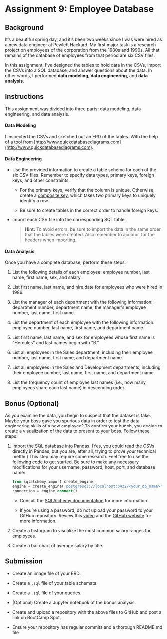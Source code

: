 # Assignment 9: Employee Database

## Background

It’s a beautiful spring day, and it’s been two weeks since I was were hired as a new data engineer at Pewlett Hackard. My first major task is a research project on employees of the corporation from the 1980s and 1990s. All that remains of the database of employees from that period are six CSV files.

In this assignment, I've designed the tables to hold data in the CSVs, import the CSVs into a SQL database, and answer questions about the data. In other words, I performed **data modeling**, **data engineering**, and **data analysis**.

## Instructions

This assignment was divided into three parts: data modeling, data engineering, and data analysis. 

#### Data Modeling

I Inspected the CSVs and sketched out an ERD of the tables. With the help of a tool from [http://www.quickdatabasediagrams.com](http://www.quickdatabasediagrams.com).

#### Data Engineering

* Use the provided information to create a table schema for each of the six CSV files. Remember to specify data types, primary keys, foreign keys, and other constraints.

  * For the primary keys, verify that the column is unique. Otherwise, create a [composite key](https://en.wikipedia.org/wiki/Compound_key), which takes two primary keys to uniquely identify a row.

  * Be sure to create tables in the correct order to handle foreign keys.

* Import each CSV file into the corresponding SQL table. 

  > **Hint:** To avoid errors, be sure to import the data in the same order that the tables were created. Also remember to account for the headers when importing.

#### Data Analysis

Once you have a complete database, perform these steps:

1. List the following details of each employee: employee number, last name, first name, sex, and salary.

2. List first name, last name, and hire date for employees who were hired in 1986.

3. List the manager of each department with the following information: department number, department name, the manager's employee number, last name, first name.

4. List the department of each employee with the following information: employee number, last name, first name, and department name.

5. List first name, last name, and sex for employees whose first name is "Hercules" and last names begin with "B."

6. List all employees in the Sales department, including their employee number, last name, first name, and department name.

7. List all employees in the Sales and Development departments, including their employee number, last name, first name, and department name.

8. List the frequency count of employee last names (i.e., how many employees share each last name) in descending order.

## Bonus (Optional)

As you examine the data, you begin to suspect that the dataset is fake. Maybe your boss gave you spurious data in order to test the data engineering skills of a new employee? To confirm your hunch, you decide to create a visualization of the data to present to your boss. Follow these steps: 

1. Import the SQL database into Pandas. (Yes, you could read the CSVs directly in Pandas, but you are, after all, trying to prove your technical mettle.) This step may require some research. Feel free to use the following code to get started. Be sure to make any necessary modifications for your username, password, host, port, and database name:

   ```sql
   from sqlalchemy import create_engine
   engine = create_engine('postgresql://localhost:5432/<your_db_name>')
   connection = engine.connect()
   ```

    * Consult the [SQLAlchemy documentation](https://docs.sqlalchemy.org/en/latest/core/engines.html#postgresql) for more information.

    * If you’re using a password, do not upload your password to your GitHub repository. Review this [video](https://www.youtube.com/watch?v=2uaTPmNvH0I) and the [GitHub website](https://help.github.com/en/github/using-git/ignoring-files) for more information.

2. Create a histogram to visualize the most common salary ranges for employees.

3. Create a bar chart of average salary by title.


## Submission

* Create an image file of your ERD.

* Create a `.sql` file of your table schemata.

* Create a `.sql` file of your queries.

* (Optional) Create a Jupyter notebook of the bonus analysis.

* Create and upload a repository with the above files to GitHub and post a link on BootCamp Spot.

* Ensure your repository has regular commits and a thorough README.md file


